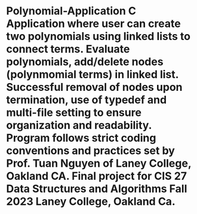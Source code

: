# Polynomial-Application C Application where user can create two polynomials using linked lists to connect terms. Evaluate polynomials, add/delete nodes (polynmomial terms)  in linked list. Successful removal of nodes upon termination, use of typedef and multi-file setting to ensure organization and readability. Program follows strict coding conventions and practices set by Prof. Tuan Nguyen of Laney College, Oakland CA. Final project for CIS 27 Data Structures and Algorithms Fall 2023 Laney College, Oakland Ca.
